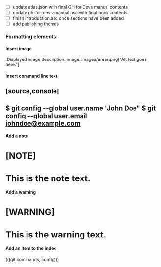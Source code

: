 - [ ] update atlas.json with final GH for Devs manual contents
- [ ] update gh-for-devs-manual.asc with final book contents
- [ ] finish introduction.asc once sections have been added
- [ ] add publishing themes

### Formatting elements

#### Insert image

.Displayed image description.
image::images/areas.png["Alt text goes here."]

#### Insert command line text

[source,console]
----
$ git config --global user.name "John Doe"
$ git config --global user.email johndoe@example.com
----

#### Add a note

[NOTE]
====
This is the note text.
====

#### Add a warning

[WARNING]
====
This is the warning text.
====

#### Add an item to the index

(((git commands, config)))

